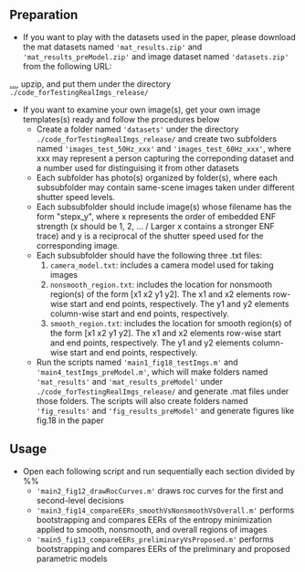 ## Preparation
* If you want to play with the datasets used in the paper, please download the mat datasets named `'mat_results.zip'` and `'mat_results_preModel.zip'` and image dataset named `'datasets.zip'` from the following URL:

[...](...), upzip, and put them under the directory `./code_forTestingRealImgs_release/`
* If you want to examine your own image(s), get your own image templates(s) ready and follow the procedures below
  * Create a folder named `'datasets'` under the directory `./code_forTestingRealImgs_release/` and create two subfolders named `'images_test_50Hz_xxx'` and `'images_test_60Hz_xxx'`, where xxx may represent a person capturing the correponding dataset and a number used for distinguising it from other datasets
  * Each subfolder has photo(s) organized by folder(s), where each subsubfolder may contain same-scene images taken under different shutter speed levels.
  * Each subsubfolder should include image(s) whose filename has the form "stepx_y", where x represents the order of embedded ENF strength (x should be 1, 2, ... / Larger x contains a stronger ENF trace) and y is a reciprocal of the shutter speed used for the corresponding image.
  * Each subsubfolder should have the following three .txt files:
	  1) `camera_model.txt`: includes a camera model used for taking images
	  2) `nonsmooth_region.txt`: includes the location for nonsmooth region(s) of the form [x1 x2 y1 y2]. The x1 and x2 elements row-wise start and end points, respectively. The y1 and y2 elements column-wise start and end points, respectively.
	  3) `smooth_region.txt`: includes the location for smooth region(s) of the form [x1 x2 y1 y2]. The x1 and x2 elements row-wise start and end points, respectively. The y1 and y2 elements column-wise start and end points, respectively.
  * Run the scripts named `'main1_fig18_testImgs.m'` and `'main4_testImgs_preModel.m'`, which will make folders named `'mat_results'` and `'mat_results_preModel'` under `./code_forTestingRealImgs_release/` and generate .mat files under those folders. The scripts will also create folders named `'fig_results'` and `'fig_results_preModel'` and generate figures like fig.18 in the paper 


## Usage
* Open each following script and run sequentially each section divided by %%
  * `'main2_fig12_drawRocCurves.m'` draws roc curves for the first and second-level decisions
  * `'main3_fig14_compareEERs_smoothVsNonsmoothVsOverall.m'` performs bootstrapping and compares EERs of the entropy minimization applied to smooth, nonsmooth, and overall regions of images 
  * `'main5_fig13_compareEERs_preliminaryVsProposed.m'` performs bootstrapping and compares EERs of the preliminary and proposed parametric models
 